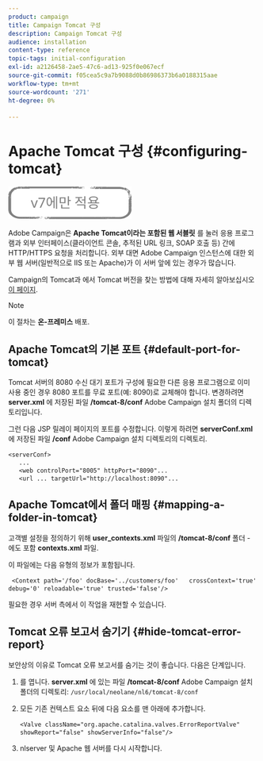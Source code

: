 ```yaml
---
product: campaign
title: Campaign Tomcat 구성
description: Campaign Tomcat 구성
audience: installation
content-type: reference
topic-tags: initial-configuration
exl-id: a2126458-2ae5-47c6-ad13-925f0e067ecf
source-git-commit: f05cea5c9a7b9088d0b86986373b6a0188315aae
workflow-type: tm+mt
source-wordcount: '271'
ht-degree: 0%

---
```


# Apache Tomcat 구성 {#configuring-tomcat}

![](../../assets/v7-only.svg)

Adobe Campaign은 **Apache Tomcat이라는 포함된 웹 서블릿** 를 눌러 응용 프로그램과 외부 인터페이스(클라이언트 콘솔, 추적된 URL 링크, SOAP 호출 등) 간에 HTTP/HTTPS 요청을 처리합니다. 외부 대면 Adobe Campaign 인스턴스에 대한 외부 웹 서버(일반적으로 IIS 또는 Apache)가 이 서버 앞에 있는 경우가 많습니다.

Campaign의 Tomcat과 에서 Tomcat 버전을 찾는 방법에 대해 자세히 알아보십시오 [이 페이지](../../production/using/locate-tomcat-version.md).

>[!NOTE]
>
>이 절차는 **온-프레미스** 배포.

## Apache Tomcat의 기본 포트 {#default-port-for-tomcat}

Tomcat 서버의 8080 수신 대기 포트가 구성에 필요한 다른 응용 프로그램으로 이미 사용 중인 경우 8080 포트를 무료 포트(예: 8090)로 교체해야 합니다. 변경하려면 **server.xml** 에 저장된 파일 **/tomcat-8/conf** Adobe Campaign 설치 폴더의 디렉토리입니다.

그런 다음 JSP 릴레이 페이지의 포트를 수정합니다. 이렇게 하려면 **serverConf.xml** 에 저장된 파일 **/conf** Adobe Campaign 설치 디렉토리의 디렉토리.

```
<serverConf>
   ...
   <web controlPort="8005" httpPort="8090"...
   <url ... targetUrl="http://localhost:8090"...
```

## Apache Tomcat에서 폴더 매핑 {#mapping-a-folder-in-tomcat}

고객별 설정을 정의하기 위해 **user_contexts.xml** 파일의 **/tomcat-8/conf** 폴더 - 에도 포함 **contexts.xml** 파일.

이 파일에는 다음 유형의 정보가 포함됩니다.

```
 <Context path='/foo' docBase='../customers/foo'   crossContext='true' debug='0' reloadable='true' trusted='false'/>
```

필요한 경우 서버 측에서 이 작업을 재현할 수 있습니다.

## Tomcat 오류 보고서 숨기기 {#hide-tomcat-error-report}

보안상의 이유로 Tomcat 오류 보고서를 숨기는 것이 좋습니다. 다음은 단계입니다.

1. 를 엽니다. **server.xml** 에 있는 파일 **/tomcat-8/conf** Adobe Campaign 설치 폴더의 디렉토리:  `/usr/local/neolane/nl6/tomcat-8/conf`
1. 모든 기존 컨텍스트 요소 뒤에 다음 요소를 맨 아래에 추가합니다.

   ```
   <Valve className="org.apache.catalina.valves.ErrorReportValve" showReport="false" showServerInfo="false"/>
   ```

1. nlserver 및 Apache 웹 서버를 다시 시작합니다.
